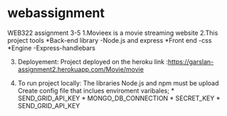 # webassignment
WEB322 assignment 3-5
1.Movieex is a movie streaming website
2.This project tools
   *Back-end library
      -Node.js and express
   *Front end
      -css
    *Engine
    -Express-handlebars
    
 3. Deployement: Project deployed on the heroku link :https://garslan-assignment2.herokuapp.com/Movie/movie
   
 4. To run project locally:
    The libraries Node.js and npm must be upload 
    Create config file that inclues enviroment varibales;
          * SEND_GRID_API_KEY
          * MONGO_DB_CONNECTION 
          * SECRET_KEY
          * SEND_GRID_API_KEY
    
    
    
    
